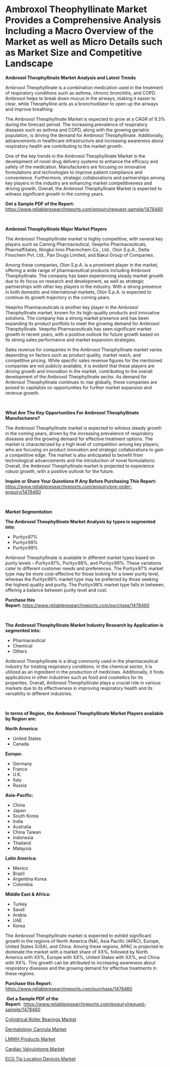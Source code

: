 <p><h1>Ambroxol Theophyllinate Market Provides a Comprehensive Analysis Including a Macro Overview of the Market as well as Micro Details such as Market Size and Competitive Landscape</h1></p><p><strong>Ambroxol Theophyllinate Market Analysis and Latest Trends</strong></p>
<p><p>Ambroxol Theophyllinate is a combination medication used in the treatment of respiratory conditions such as asthma, chronic bronchitis, and COPD. Ambroxol helps to break down mucus in the airways, making it easier to clear, while Theophylline acts as a bronchodilator to open up the airways and improve breathing.</p><p>The Ambroxol Theophyllinate Market is expected to grow at a CAGR of 9.3% during the forecast period. The increasing prevalence of respiratory diseases such as asthma and COPD, along with the growing geriatric population, is driving the demand for Ambroxol Theophyllinate. Additionally, advancements in healthcare infrastructure and increasing awareness about respiratory health are contributing to the market growth.</p><p>One of the key trends in the Ambroxol Theophyllinate Market is the development of novel drug delivery systems to enhance the efficacy and safety of the medication. Manufacturers are focusing on innovative formulations and technologies to improve patient compliance and convenience. Furthermore, strategic collaborations and partnerships among key players in the industry are enhancing market competitiveness and driving growth. Overall, the Ambroxol Theophyllinate Market is expected to witness significant growth in the coming years.</p></p>
<p><strong>Get a Sample PDF of the Report:&nbsp;</strong> <a href="https://www.reliableresearchreports.com/enquiry/request-sample/1478460">https://www.reliableresearchreports.com/enquiry/request-sample/1478460</a></p>
<p>&nbsp;</p>
<p><strong>Ambroxol Theophyllinate Major Market Players</strong></p>
<p><p>The Ambroxol Theophyllinate market is highly competitive, with several key players such as Caming Pharmaceutical, Veeprho Pharmaceuticals, Pharmaffiliates, Ningbo Inno Pharmchem Co., Ltd., Olon S.p.A., Delta Finochem Pvt. Ltd., Pan Drugs Limited, and Bakul Group of Companies. </p><p>Among these companies, Olon S.p.A. is a prominent player in the market, offering a wide range of pharmaceutical products including Ambroxol Theophyllinate. The company has been experiencing steady market growth due to its focus on research and development, as well as strategic partnerships with other key players in the industry. With a strong presence in both domestic and international markets, Olon S.p.A. is expected to continue its growth trajectory in the coming years.</p><p>Veeprho Pharmaceuticals is another key player in the Ambroxol Theophyllinate market, known for its high-quality products and innovative solutions. The company has a strong market presence and has been expanding its product portfolio to meet the growing demand for Ambroxol Theophyllinate. Veeprho Pharmaceuticals has seen significant market growth in recent years, with a positive outlook for future growth based on its strong sales performance and market expansion strategies.</p><p>Sales revenue for companies in the Ambroxol Theophyllinate market varies depending on factors such as product quality, market reach, and competitive pricing. While specific sales revenue figures for the mentioned companies are not publicly available, it is evident that these players are driving growth and innovation in the market, contributing to the overall development of the Ambroxol Theophyllinate sector. As demand for Ambroxol Theophyllinate continues to rise globally, these companies are poised to capitalize on opportunities for further market expansion and revenue growth.</p></p>
<p>&nbsp;</p>
<p><strong>What Are The Key Opportunities For Ambroxol Theophyllinate Manufacturers?</strong></p>
<p><p>The Ambroxol Theophyllinate market is expected to witness steady growth in the coming years, driven by the increasing prevalence of respiratory diseases and the growing demand for effective treatment options. The market is characterized by a high level of competition among key players, who are focusing on product innovation and strategic collaborations to gain a competitive edge. The market is also anticipated to benefit from technological advancements and the introduction of novel formulations. Overall, the Ambroxol Theophyllinate market is projected to experience robust growth, with a positive outlook for the future.</p></p>
<p><strong>Inquire or Share Your Questions If Any Before Purchasing This Report:</strong> <a href="https://www.reliableresearchreports.com/enquiry/pre-order-enquiry/1478460">https://www.reliableresearchreports.com/enquiry/pre-order-enquiry/1478460</a></p>
<p>&nbsp;</p>
<p><strong>Market Segmentation</strong></p>
<p><strong>The Ambroxol Theophyllinate Market Analysis by types is segmented into:</strong></p>
<p><ul><li>Purity≥97%</li><li>Purity≥98%</li><li>Purity≥99%</li></ul></p>
<p><p>Ambroxol Theophyllinate is available in different market types based on purity levels – Purity≥97%, Purity≥98%, and Purity≥99%. These variations cater to different customer needs and preferences. The Purity≥97% market type may be more cost-effective for those looking for a lower purity level, whereas the Purity≥99% market type may be preferred by those seeking the highest quality and purity. The Purity≥98% market type falls in between, offering a balance between purity level and cost.</p></p>
<p><strong>Purchase this Report:&nbsp;</strong><a href="https://www.reliableresearchreports.com/purchase/1478460">https://www.reliableresearchreports.com/purchase/1478460</a></p>
<p>&nbsp;</p>
<p><strong>The Ambroxol Theophyllinate Market Industry Research by Application is segmented into:</strong></p>
<p><ul><li>Pharmaceutical</li><li>Chemical</li><li>Others</li></ul></p>
<p><p>Ambroxol Theophyllinate is a drug commonly used in the pharmaceutical industry for treating respiratory conditions. In the chemical sector, it is utilized as an ingredient in the production of medicines. Additionally, it finds applications in other industries such as food and cosmetics for its properties. Overall, Ambroxol Theophyllinate plays a crucial role in various markets due to its effectiveness in improving respiratory health and its versatility in different industries.</p></p>
<p>&nbsp;</p>
<p><strong>In terms of Region, the Ambroxol Theophyllinate Market Players available by Region are:</strong></p>
<p>
    <p> <strong> North America: </strong>
        <ul>
            <li>United States</li>
            <li>Canada</li>
        </ul>
        </p> 
    <p> <strong> Europe: </strong>
        <ul>
            <li>Germany</li>
            <li>France</li>
            <li>U.K.</li>
            <li>Italy</li>
            <li>Russia</li>
        </ul>
        </p> 
    <p> <strong> Asia-Pacific: </strong>
        <ul>
            <li>China</li>
            <li>Japan</li>
            <li>South Korea</li>
            <li>India</li>
            <li>Australia</li>
            <li>China Taiwan</li>
            <li>Indonesia</li>
            <li>Thailand</li>
            <li>Malaysia</li>
        </ul>
        </p> 
    <p> <strong> Latin America: </strong>
        <ul>
            <li>Mexico</li>
            <li>Brazil</li>
            <li>Argentina Korea</li>
            <li>Colombia</li>
        </ul>
        </p> 
    <p> <strong> Middle East & Africa: </strong>
        <ul>
            <li>Turkey</li>
            <li>Saudi</li>
            <li>Arabia</li>
            <li>UAE</li>
            <li>Korea</li>
        </ul>
    </p>
    </p>
<p><p>The Ambroxol Theophyllinate market is expected to exhibit significant growth in the regions of North America (NA), Asia Pacific (APAC), Europe, United States (USA), and China. Among these regions, APAC is projected to dominate the market with a market share of XX%, followed by North America with XX%, Europe with XX%, United States with XX%, and China with XX%. This growth can be attributed to increasing awareness about respiratory diseases and the growing demand for effective treatments in these regions.</p></p>
<p><strong>Purchase this Report: </strong><a href="https://www.reliableresearchreports.com/purchase/1478460">https://www.reliableresearchreports.com/purchase/1478460</a></p>
<p>&nbsp;<strong>Get a Sample PDF of the Report:&nbsp;&nbsp;</strong><a href="https://www.reliableresearchreports.com/enquiry/request-sample/1478460">https://www.reliableresearchreports.com/enquiry/request-sample/1478460</a></p>
<p><strong></strong></p>
<p><p><a href="https://github.com/bobicer/Market-Research-Report-List-1/blob/main/cylindrical-roller-bearings-market.md">Cylindrical Roller Bearings Market</a></p><p><a href="https://medium.com/@kimberlypowell578/analyzing-dermatology-cannula-market-global-industry-perspective-and-forecast-2024-to-2031-b78ae0a11030">Dermatology Cannula Market</a></p><p><a href="https://github.com/timeliteaut/Market-Research-Report-List-1/blob/main/lmwh-products-market.md">LMWH Products Market</a></p><p><a href="https://medium.com/@sophiegrant777/cardiac-valvulotome-market-trends-forecast-and-competitive-analysis-to-2031-fa78b1f8d95e">Cardiac Valvulotome Market</a></p><p><a href="https://medium.com/@sophiegrant777/ecg-tip-location-devices-market-research-report-its-history-and-forecast-2024-to-2031-8695c1bd52b1">ECG Tip Location Devices Market</a></p></p>